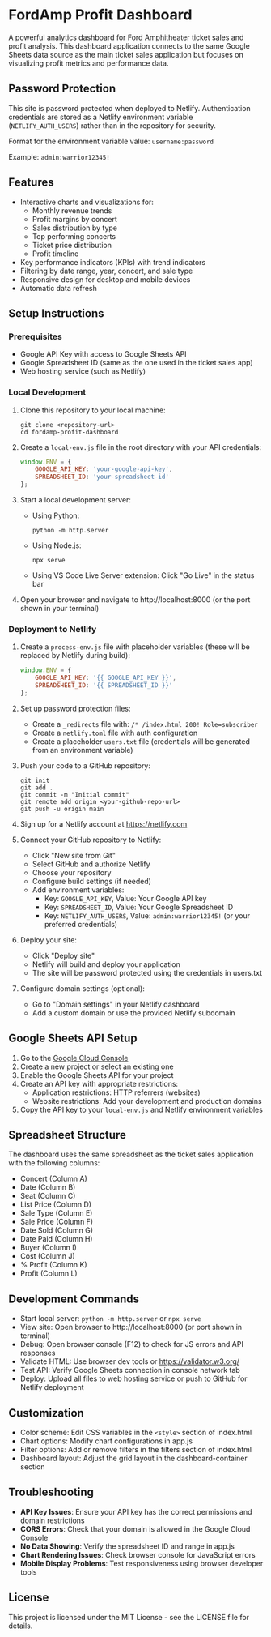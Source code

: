 # FordAmp Profit Dashboard

A powerful analytics dashboard for Ford Amphitheater ticket sales and profit analysis. This dashboard application connects to the same Google Sheets data source as the main ticket sales application but focuses on visualizing profit metrics and performance data.

## Password Protection

This site is password protected when deployed to Netlify. Authentication credentials are stored as a Netlify environment variable (`NETLIFY_AUTH_USERS`) rather than in the repository for security.

Format for the environment variable value: `username:password`

Example: `admin:warrior12345!`

## Features

- Interactive charts and visualizations for:
  - Monthly revenue trends
  - Profit margins by concert
  - Sales distribution by type
  - Top performing concerts
  - Ticket price distribution
  - Profit timeline
- Key performance indicators (KPIs) with trend indicators
- Filtering by date range, year, concert, and sale type
- Responsive design for desktop and mobile devices
- Automatic data refresh

## Setup Instructions

### Prerequisites

- Google API Key with access to Google Sheets API
- Google Spreadsheet ID (same as the one used in the ticket sales app)
- Web hosting service (such as Netlify)

### Local Development

1. Clone this repository to your local machine:
   ```
   git clone <repository-url>
   cd fordamp-profit-dashboard
   ```

2. Create a `local-env.js` file in the root directory with your API credentials:
   ```javascript
   window.ENV = {
       GOOGLE_API_KEY: 'your-google-api-key',
       SPREADSHEET_ID: 'your-spreadsheet-id'
   };
   ```

3. Start a local development server:
   - Using Python:
     ```
     python -m http.server
     ```
   - Using Node.js:
     ```
     npx serve
     ```
   - Using VS Code Live Server extension:
     Click "Go Live" in the status bar

4. Open your browser and navigate to http://localhost:8000 (or the port shown in your terminal)

### Deployment to Netlify

1. Create a `process-env.js` file with placeholder variables (these will be replaced by Netlify during build):
   ```javascript
   window.ENV = {
       GOOGLE_API_KEY: '{{ GOOGLE_API_KEY }}',
       SPREADSHEET_ID: '{{ SPREADSHEET_ID }}'
   };
   ```

2. Set up password protection files:
   - Create a `_redirects` file with: `/* /index.html 200! Role=subscriber`
   - Create a `netlify.toml` file with auth configuration
   - Create a placeholder `users.txt` file (credentials will be generated from an environment variable)

3. Push your code to a GitHub repository:
   ```
   git init
   git add .
   git commit -m "Initial commit"
   git remote add origin <your-github-repo-url>
   git push -u origin main
   ```

4. Sign up for a Netlify account at https://netlify.com

5. Connect your GitHub repository to Netlify:
   - Click "New site from Git"
   - Select GitHub and authorize Netlify
   - Choose your repository
   - Configure build settings (if needed)
   - Add environment variables:
     - Key: `GOOGLE_API_KEY`, Value: Your Google API key
     - Key: `SPREADSHEET_ID`, Value: Your Google Spreadsheet ID
     - Key: `NETLIFY_AUTH_USERS`, Value: `admin:warrior12345!` (or your preferred credentials)

6. Deploy your site:
   - Click "Deploy site"
   - Netlify will build and deploy your application
   - The site will be password protected using the credentials in users.txt

7. Configure domain settings (optional):
   - Go to "Domain settings" in your Netlify dashboard
   - Add a custom domain or use the provided Netlify subdomain

## Google Sheets API Setup

1. Go to the [Google Cloud Console](https://console.cloud.google.com/)
2. Create a new project or select an existing one
3. Enable the Google Sheets API for your project
4. Create an API key with appropriate restrictions:
   - Application restrictions: HTTP referrers (websites)
   - Website restrictions: Add your development and production domains
5. Copy the API key to your `local-env.js` and Netlify environment variables

## Spreadsheet Structure

The dashboard uses the same spreadsheet as the ticket sales application with the following columns:
- Concert (Column A)
- Date (Column B)
- Seat (Column C)
- List Price (Column D)
- Sale Type (Column E)
- Sale Price (Column F)
- Date Sold (Column G)
- Date Paid (Column H)
- Buyer (Column I)
- Cost (Column J)
- % Profit (Column K)
- Profit (Column L)

## Development Commands

- Start local server: `python -m http.server` or `npx serve`
- View site: Open browser to http://localhost:8000 (or port shown in terminal)
- Debug: Open browser console (F12) to check for JS errors and API responses
- Validate HTML: Use browser dev tools or https://validator.w3.org/
- Test API: Verify Google Sheets connection in console network tab
- Deploy: Upload all files to web hosting service or push to GitHub for Netlify deployment

## Customization

- Color scheme: Edit CSS variables in the `<style>` section of index.html
- Chart options: Modify chart configurations in app.js
- Filter options: Add or remove filters in the filters section of index.html
- Dashboard layout: Adjust the grid layout in the dashboard-container section

## Troubleshooting

- **API Key Issues**: Ensure your API key has the correct permissions and domain restrictions
- **CORS Errors**: Check that your domain is allowed in the Google Cloud Console
- **No Data Showing**: Verify the spreadsheet ID and range in app.js
- **Chart Rendering Issues**: Check browser console for JavaScript errors
- **Mobile Display Problems**: Test responsiveness using browser developer tools

## License

This project is licensed under the MIT License - see the LICENSE file for details.

